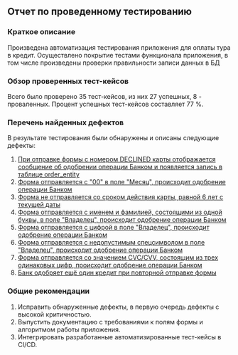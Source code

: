 ## Отчет по проведенному тестированию

### Краткое описание
Произведена автоматизация тестирования приложения для оплаты тура в кредит.
Осуществлено покрытие тестами функционала приложения, в том числе произведены проверки правильности записи данных в БД

### Обзор проверенных тест-кейсов
Всего было проверено 35 тест-кейсов, из них 27 успешных, 8 - проваленных.
Процент успешных тест-кейсов составляет 77 %.

### Перечень найденных дефектов
В результате тестирования были обнаружены и описаны следующие дефекты:
1. [При отправке формы с номером DECLINED карты отображается сообщение об одобрении операции Банком и появляется запись в таблице order_entity](https://github.com/chukinant/automation_java_5_term_project/issues/1)
2. [Форма отправляется с "00" в поле "Месяц", происходит одобрение операции Банком](https://github.com/chukinant/automation_java_5_term_project/issues/2)
3. [Форма не отправляется со сроком действия карты, равной 6 лет с текущей даты](https://github.com/chukinant/automation_java_5_term_project/issues/3)
4. [Форма отправляется с именем и фамилией, состоящими из одной буквы, в поле "Владелец", происходит одобрение операции Банком](https://github.com/chukinant/automation_java_5_term_project/issues/4)
5. [Форма отправляется с цифрой в поле "Владелец", происходит одобрение операции Банком](https://github.com/chukinant/automation_java_5_term_project/issues/5)
6. [Форма отправляется с недопустимым спецсимволом в поле "Владелец", происходит одобрение операции Банком](https://github.com/chukinant/automation_java_5_term_project/issues/6)
7. [Форма отправляется со значением CVC/CVV, состоящим из трех одинаковых цифр, происходит одобрение операции Банком](https://github.com/chukinant/automation_java_5_term_project/issues/7)
8. [Банк одобряет ещё один кредит при повторной отправке формы](https://github.com/chukinant/automation_java_5_term_project/issues/8)

### Общие рекомендации
1. Исправить обнаруженные дефекты, в первую очередь дефекты с высокой критичностью.
2. Выпустить документацию с требованиями к полям формы и алгоритмом работы приложения.
3. Интегрировать разработанные автоматизированные тест-кейсы в CI/CD.